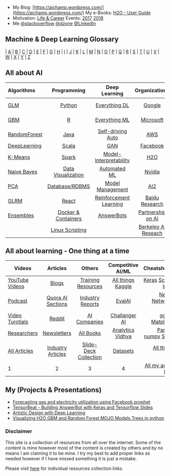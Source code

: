 - My Blog: [https://aichamp.wordpress.com/](https://aichamp.wordpress.com/)  My e-Books: [H2O - User Guide](https://github.com/Avkash/mldl/blob/master/code/h2o_ug_index.md)
 - Motivation: [Life & Career](https://github.com/Avkash/mldl/blob/master/pages/motivational.md)  Events: [2017](https://github.com/Avkash/mldl/blob/master/dllibs/master_events.md) [2018](https://github.com/Avkash/mldl/blob/master/dllibs/master_events.md)
 - Me [@stackoverflow](https://stackoverflow.com/users/1325423/avkashchauhan)  [@dzone](https://dzone.com/users/1425729/Avkash.html)  [@LinkedIn](https://www.linkedin.com/in/avkashchauhan/)

## Machine & Deep Learning Glossary ##
| [A](https://github.com/Avkash/mldl/blob/master/glossary/def_a.md) | [B](https://github.com/Avkash/mldl/blob/master/glossary/def_b.md) | [C](https://github.com/Avkash/mldl/blob/master/glossary/def_c.md) | [D](https://github.com/Avkash/mldl/blob/master/glossary/def_d.md) | [E](https://github.com/Avkash/mldl/blob/master/glossary/def_e.md) | [F](https://github.com/Avkash/mldl/blob/master/glossary/def_f.md) | [G](https://github.com/Avkash/mldl/blob/master/glossary/def_g.md) | [H](https://github.com/Avkash/mldl/blob/master/glossary/def_h.md) | [I](https://github.com/Avkash/mldl/blob/master/glossary/def_i.md) | [J](https://github.com/Avkash/mldl/blob/master/glossary/def_j.md) | [K](https://github.com/Avkash/mldl/blob/master/glossary/def_k.md) | [L](https://github.com/Avkash/mldl/blob/master/glossary/def_l.md) | [M](https://github.com/Avkash/mldl/blob/master/glossary/def_m.md) | [N](https://github.com/Avkash/mldl/blob/master/glossary/def_n.md) | [O](https://github.com/Avkash/mldl/blob/master/glossary/def_o.md) | [P](https://github.com/Avkash/mldl/blob/master/glossary/def_p.md) | [Q](https://github.com/Avkash/mldl/blob/master/glossary/def_q.md) | [R](https://github.com/Avkash/mldl/blob/master/glossary/def_r.md) | [S](https://github.com/Avkash/mldl/blob/master/glossary/def_s.md) | [T](https://github.com/Avkash/mldl/blob/master/glossary/def_t.md) | [U](https://github.com/Avkash/mldl/blob/master/glossary/def_u.md) | [V](https://github.com/Avkash/mldl/blob/master/glossary/def_v.md) | [W](https://github.com/Avkash/mldl/blob/master/glossary/def_w.md) | [X](https://github.com/Avkash/mldl/blob/master/glossary/def_x.md) | [Y](https://github.com/Avkash/mldl/blob/master/glossary/def_y.md) | [Z](https://github.com/Avkash/mldl/blob/master/glossary/def_z.md)

## All about AI ##

| Algorithms    |     Programming    |  Deep Learning      |    Organizations    |   Burning HOT AI    |
|:------------- |:------------------:|:-------------------:|:-------------------:| -------------------:|
|[GLM](https://github.com/Avkash/mldl/blob/master/algos/algo_glm.md)    |[Python](https://github.com/Avkash/mldl/blob/master/pages/master_python.md)  |[Everything DL](https://github.com/Avkash/mldl/blob/master/master_dl.md)    |[Google](https://github.com/Avkash/mldl/blob/master/orgs/google/README.md)   | [Github - Top10](https://github.com/search?o=desc&q=Machine+Learning&s=stars&type=Repositories&utf8=%E2%9C%93)  |
|[GBM](https://github.com/Avkash/mldl/blob/master/algos/algo_gbm.md)    | [R](https://github.com/Avkash/mldl/blob/master/dllibs/master_r.md)   |[Everything ML](https://github.com/Avkash/mldl/blob/master/master_ml.md)   |[Microsoft](https://github.com/Avkash/mldl/blob/master/orgs/microsoft/README.md)   |[KDNuggets- Top10](http://www.kdnuggets.com/2015/12/top-10-machine-learning-github.html)  |
|[RandomForest](https://github.com/Avkash/mldl/blob/master/algos/algo_drf.md)    |[Java](https://github.com/Avkash/mldl/blob/master/dllibs/master_java.md)  |[Self-driving Auto](https://github.com/Avkash/mldl/blob/master/driverless/README.md)   |[AWS](https://github.com/Avkash/mldl/blob/master/orgs/aws/README.md)   |[Awesome-DeepLearning](https://github.com/ChristosChristofidis/awesome-deep-learning)  |
|[DeepLearning](https://github.com/Avkash/mldl/blob/master/algos/algo_dl.md)    |[Scala](https://github.com/Avkash/mldl/blob/master/pages/master_scala.md)  |[GAN](https://github.com/Avkash/mldl/blob/master/pages/mater_gan.md)   |[Facebook](https://github.com/Avkash/mldl/blob/master/orgs/facebook/README.md)   |[Dive Into ML](https://github.com/hangtwenty/dive-into-machine-learning) |
|[K-Means](https://github.com/Avkash/mldl/blob/master/algos/algo_kmeans.md)    |[Spark](https://github.com/Avkash/mldl/blob/master/pages/master_spark.md)   |[Model-Interpretability](https://github.com/Avkash/mldl/blob/master/ml_interpretability.md)   |[H2O](https://github.com/Avkash/mldl/blob/master/orgs/h2o/README.md)   |[MLAlgorithms](https://github.com/rushter/MLAlgorithms/tree/master/examples)   |
|[Naive Bayes](https://github.com/Avkash/mldl/blob/master/algos/algo_nb.md)    |[Data Visualization](https://github.com/Avkash/mldl/blob/master/pages/master_datavis.md)  |[Automated ML](https://github.com/Avkash/mldl/blob/master/master_automl.md)   |[Nvidia](https://github.com/Avkash/mldl/blob/master/orgs/nvidia/README.md)   | [ML for SE/DEV](https://github.com/ZuzooVn/machine-learning-for-software-engineers)   |
|[PCA](https://github.com/Avkash/mldl/blob/master/algos/algo_pca.md)    |[Database/RDBMS](https://github.com/Avkash/mldl/blob/master/code/db_programming.md)  |[Model Management](https://github.com/Avkash/mldl/blob/master/pages/master_model_mgmt.md)   |[AI2](http://allenai.org/)   |[ML from Scratch](https://github.com/eriklindernoren/ML-From-Scratch) |
|[GLRM](https://github.com/Avkash/mldl/blob/master/algos/algo_glrm.md)    |[React](https://github.com/Avkash/mldl/blob/master/pages/react_css.md)  |[Reinforcement Learning](https://github.com/Avkash/mldl/blob/master/pages/rl_all.md)   |[Baidu Research](http://research.baidu.com/)   |[Cheatsheet - AI](https://github.com/kailashahirwar/cheatsheets-ai)|
|[Ensembles](https://github.com/Avkash/mldl/blob/master/algos/algo_ensembles.md)    | [Docker & Containers](https://github.com/Avkash/mldl/blob/master/pages/containers_all.md) |[AnswerBots](https://github.com/Avkash/mldl/blob/master/pages/master_answerbot.md)   |[Partnership on AI](https://www.partnershiponai.org/)   |[Genetic Programming](https://github.com/Avkash/mldl/blob/master/dllibs/master_ga.md)    |
|   |[Linux Scripting](https://github.com/Avkash/mldl/blob/master/code/linux/README.md)|   | [Berkeley AI Reseach](http://bair.berkeley.edu/blog/)  |[Time-Series](https://github.com/Avkash/mldl/blob/master/dllibs/timeseries.md)   |


## All about learning - One thing at a time ##

| Videos        | Articles           |        Others       |  Competitive AI/ML  |      Cheatsheets    |
| ------------- |:------------------:|:-------------------:|:-------------------:| -------------------:|
| [YouTube Videos](https://github.com/Avkash/mldl/blob/master/dllibs/master_videos.md) | [Blogs](https://github.com/Avkash/mldl/blob/master/dllibs/master_blogs.md)          | [Training Resources](https://github.com/Avkash/mldl/blob/master/pages/master_training.md) | [All things Kaggle](https://github.com/Avkash/mldl/blob/master/kaggle/master_kaggle.md) | [Keras](https://github.com/Avkash/mldl/blob/master/pages/refcards-keras.md) [Scikit-learn](https://github.com/Avkash/mldl/blob/master/pages/refcards-scikit-learn.md) |
| [Podcast](https://github.com/Avkash/mldl/blob/master/dllibs/master_videos.md)        | [Quora AI Sections](https://github.com/Avkash/mldl/blob/master/dllibs/master_blogs.md) | [Industry Reports](https://github.com/Avkash/mldl/blob/master/pages/industry_reports.md) |[EvalAI](https://evalai.cloudcv.org/)  | [Neural Networks Zoo](https://github.com/Avkash/mldl/blob/master/pages/refcards-nn-zoo.md) |
| [Video Turotials](https://github.com/Avkash/mldl/blob/master/dllibs/master_videos.md)| [Reddit](https://github.com/Avkash/mldl/blob/master/dllibs/master_blogs.md)   | [AI Companies](https://github.com/Avkash/mldl/blob/master/dllibs/enterprise_ai.md) |[Challanger AI](https://challenger.ai/?lan=en)   | [ggplot](https://github.com/Avkash/mldl/blob/master/pages/refcards-ggplot.md)  [Matplotlib](https://github.com/Avkash/mldl/blob/master/pages/refcards-matplotlib.md)  |
| [Researchers](https://github.com/Avkash/mldl/blob/master/dllibs/master_personals.md) | [Newsletters](https://github.com/Avkash/mldl/blob/master/dllibs/master_blogs.md)  | [All Books](https://github.com/Avkash/mldl/blob/master/pages/docs/books/README.md) |[Analytics Vidhya](https://www.analyticsvidhya.com/) |  [Pandas](https://github.com/Avkash/mldl/blob/master/pages/refcards-pandas.md) [numpy](https://github.com/Avkash/mldl/blob/master/pages/refcards-numpy.md) [Scipy](https://github.com/Avkash/mldl/blob/master/pages/refcards-scipy.md) 
|[All Articles](https://github.com/Avkash/mldl/blob/master/pages/all_articles.md)|[Industry Articles](https://github.com/Avkash/mldl/blob/master/pages/docs/articles/README.md)|[Slide-Deck Collection](https://github.com/Avkash/mldl/blob/master/pages/docs/slidedecks/README.md)|[Datasets](https://github.com/Avkash/mldl/blob/master/pages/master_datasets.md)|[All things NLP](https://github.com/Avkash/mldl/blob/master/dllibs/master_nlp.md)|
| 1|2 |3 |4 |[All my active links](https://github.com/Avkash/mldl/blob/master/pages/activelinks.md)|

## My (Projects & Presentations) ##
 - [Forecasting gas and electricity utilization using Facebook prophet](https://github.com/Avkash/mldl/blob/master/pages/forecasting-prophet.md)
 - [TensorBeat - Building AnswerBot with Keras and Tensorflow Slides](https://github.com/Avkash/mldl/tree/master/tensorbeat-answerbot)
 - [Artistic Design with Deep Learning](https://github.com/Avkash/mldl/blob/master/pages/master_art.md)
 - [Visualizing H2O GBM and Random Forest MOJO Models Trees in python](https://github.com/Avkash/mldl/tree/master/myprojects/h2o_mojo_tree_visualization)
     
### Disclaimer ###
This site is a collection of resources from all over the internet. Some of the content is mine however most of the content is created by others and by no means I am claiming it to be mine. I try my best to add proper links as needed however if I have missed something it is just a mistake. 

Please visit [here](https://github.com/Avkash/mldl/blob/master/pages/individual-res.md) for individual resources collection links. 
  
  
